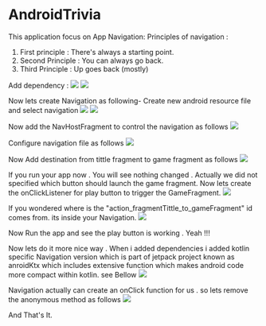 # AndroidTrivia


This application focus on App Navigation:
Principles of navigation :

1. First principle : There's always a starting point.
2. Second Principle : You can always go back.
3. Third Principle : Up goes back (mostly)


Add dependency :
![](https://github.com/Apurba000Biswas/AndroidTrivia/blob/master/screen_shots/Screenshot%20from%202021-04-17%2000-32-48.png)
![](https://github.com/Apurba000Biswas/AndroidTrivia/blob/master/screen_shots/Screenshot%20from%202021-04-17%2000-32-52.png)


Now lets create Navigation as following-
Create new android resource file and select navigation
![](https://github.com/Apurba000Biswas/AndroidTrivia/blob/master/screen_shots/Screenshot%20from%202021-04-14%2017-23-24.png)
![](https://github.com/Apurba000Biswas/AndroidTrivia/blob/master/screen_shots/Screenshot%20from%202021-04-14%2017-27-03.png)


Now add the NavHostFragment to control the navigation as follows
![](https://github.com/Apurba000Biswas/AndroidTrivia/blob/master/screen_shots/Screenshot%20from%202021-04-15%2022-16-02.png)

Configure navigation file as follows
![](https://github.com/Apurba000Biswas/AndroidTrivia/blob/master/screen_shots/Screenshot%20from%202021-04-15%2022-26-28.png)

Now Add destination from tittle fragment to game fragment as follows
![](https://github.com/Apurba000Biswas/AndroidTrivia/blob/master/screen_shots/Screenshot%20from%202021-04-16%2023-23-55.png)

If you run your app now . You will see nothing changed . Actually we did not specified which button should launch the game fragment.
Now lets create the onClickListener for play button to trigger the GameFragment.
![](https://github.com/Apurba000Biswas/AndroidTrivia/blob/master/screen_shots/Screenshot%20from%202021-04-16%2023-55-08.png)

If you wondered where is the "action_fragmentTittle_to_gameFragment" id comes from. its inside your Navigation.
![](https://github.com/Apurba000Biswas/AndroidTrivia/blob/master/screen_shots/Screenshot%20from%202021-04-16%2023-55-19.png)

Now Run the app and see the play button is working . Yeah !!!

Now lets do it more nice way . When i added dependencies i added kotlin specific Navigation version which is part of jetpack project known as anroidKtx
which includes extensive function which makes android code more compact within kotlin. see Bellow
![](https://github.com/Apurba000Biswas/AndroidTrivia/blob/master/screen_shots/Screenshot%20from%202021-04-17%2000-11-38.png)

Navigation actually can create an onClick function for us . so lets remove the anonymous method as follows
![](https://github.com/Apurba000Biswas/AndroidTrivia/blob/master/screen_shots/Screenshot%20from%202021-04-17%2000-20-40.png)

And That's It.

